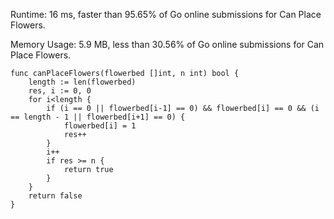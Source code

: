 Runtime: 16 ms, faster than 95.65% of Go online submissions for Can Place Flowers.

Memory Usage: 5.9 MB, less than 30.56% of Go online submissions for Can Place Flowers.
```
func canPlaceFlowers(flowerbed []int, n int) bool {
    length := len(flowerbed)
    res, i := 0, 0
    for i<length {
        if (i == 0 || flowerbed[i-1] == 0) && flowerbed[i] == 0 && (i == length - 1 || flowerbed[i+1] == 0) {
            flowerbed[i] = 1
            res++
        }
        i++
        if res >= n {
            return true
        }
    }
    return false
}
```
